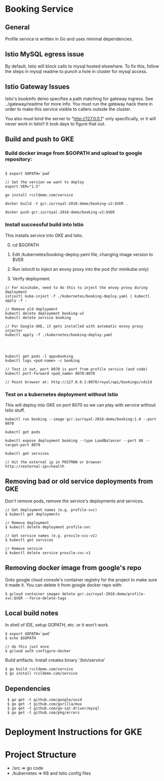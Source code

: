 # Booking Service

## General
Profile service is written in Go and uses minimal dependencies.

## Istio MySQL egress issue
By default, Istio will block calls to mysql hosted elsewhere.
To fix this, follow the steps in mysql readme to punch a hole in
cluster for mysql access. 

## Istio Gateway Issues

Istio's bookinfo demo specifies a path matching for gateway ingress.
See ../gateway/readme for more info. You must run the 
gateway hack there in order to make this service visible to 
callers outside the cluster.

You also must bind the server to "http://127.0.0.1" only
specifically, or it will never work in Istio!! It took days to figure
that out.


## Build and push to GKE



### Build docker image from $GOPATH and upload to google repository:
```

$ export GOPATH=`pwd`

// Set the version we want to deploy
export VER="1.5"

go install rccldemo.com/service

docker build -t gcr.io/royal-2018-demo/booking-v2:$VER .

docker push gcr.io/royal-2018-demo/booking-v2:$VER

```

### Install successful build into Istio
This installs service into GKE and Istio.

0. cd $GOPATH

1. Edit /kubernetes/booking-deploy.yaml file, changing image version to $VER

2. Run istioctl to inject an envoy proxy into the pod (for minikube only)

3. Verify deployment. 


```
// For minikube, need to do this to inject the envoy proxy during deployment
istioctl kube-inject -f ./kubernetes/booking-deploy.yaml | kubectl apply -f -

// Remove old deployment
kubectl delete deployment booking-v2 
kubectl delete service booking

// For Google GKE, it gets installed with automatic envoy proxy injector
kubectl apply -f ./kubernetes/booking-deploy.yaml




kubectl get pods -l app=booking
kubectl logs <pod-name> -c booking

// Test it out, port 8070 is port from profile service (and code)
kubectl port-forward <pod_name> 8070:8070  

// Point browser at: http://127.0.0.1:8070/royal/api/bookings/vdsId

```

### Test on a kubernetes deployment without Istio
This will deploy into GKE on port 8070 so we can play with service without
Istio stuff. 

```
kubectl run booking --image gcr.io/royal-2018-demo/booking:1.0 --port 8070

kubectl get pods

kubectl expose deployment booking --type LoadBalancer --port 80 --target-port 8070
 
kubectl get services

// Hit the external ip in POSTMAN or browser
http://<external-ip>/health

```

## Removing bad or old service deployments from GKE

Don't remove pods, remove the service's deployments and services.
```
// Get deployment names (e.g. profile-svc)
$ kubectl get deployments

// Remove deployment
$ kubectl delete deployment profile-svc

// Get service names (e.g. provile-svc-v1)
$ kubectl get services

// Remove service
$ kubectl delete service provile-svc-v1
```

## Removing docker image from google's repo
Goto google cloud console's container registry for the project 
to make sure it made it. You can delete it from google docker repo with: 
```
$ gcloud container images delete gcr.io/royal-2018-demo/profile-svc:$VER --force-delete-tags
```

## Local build notes

In shell of IDE, setup GOPATH, etc. or it won't work.
```
$ export GOPATH=`pwd`
$ echo $GOPATH

// do this just once
$ gcloud auth configure-docker
```

Build artifacts. Install creates binary '/bin/service'
```
$ go build rccldemo.com/service
$ go install rccldemo.com/service

```

## Dependencies
```
 $ go get -t github.com/google/uuid
 $ go get -t github.com/gorilla/mux
 $ go get -t github.com/go-sql-driver/mysql
 $ go get -t github.com/pkg/errors

```

# Deployment Instructions for GKE

# Project Structure
- /src => go code
- /kubernetes => K8 and Istio config files
